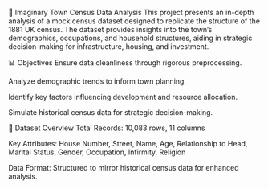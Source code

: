 🏡 Imaginary Town Census Data Analysis
This project presents an in-depth analysis of a mock census dataset designed to replicate the structure of the 1881 UK census. The dataset provides insights into the town’s demographics, occupations, and household structures, aiding in strategic decision-making for infrastructure, housing, and investment.

📊 Objectives
Ensure data cleanliness through rigorous preprocessing.

Analyze demographic trends to inform town planning.

Identify key factors influencing development and resource allocation.

Simulate historical census data for strategic decision-making.

🧠 Dataset Overview
Total Records: 10,083 rows, 11 columns

Key Attributes: House Number, Street, Name, Age, Relationship to Head, Marital Status, Gender, Occupation, Infirmity, Religion

Data Format: Structured to mirror historical census data for enhanced analysis.
